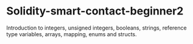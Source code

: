 # Solidity-smart-contact-beginner2
Introduction to integers, unsigned integers, booleans, strings, reference type variables, arrays, mapping, enums and structs.
